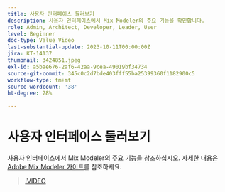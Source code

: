 ```yaml
---
title: 사용자 인터페이스 둘러보기
description: 사용자 인터페이스에서 Mix Modeler의 주요 기능을 확인합니다.
role: Admin, Architect, Developer, Leader, User
level: Beginner
doc-type: Value Video
last-substantial-update: 2023-10-11T00:00:00Z
jira: KT-14137
thumbnail: 3424851.jpeg
exl-id: a5bae676-2af6-42aa-9cea-49019bf34734
source-git-commit: 345c0c2d7bde403fff55ba25399360f1182900c5
workflow-type: tm+mt
source-wordcount: '38'
ht-degree: 28%

---
```


# 사용자 인터페이스 둘러보기

사용자 인터페이스에서 Mix Modeler의 주요 기능을 참조하십시오. 자세한 내용은 [Adobe Mix Modeler 가이드](https://experienceleague.adobe.com/en/docs/mix-modeler/using/get-started/workflow)를 참조하세요.

>[!VIDEO](https://video.tv.adobe.com/v/3424851?learn=on&enablevpops)
